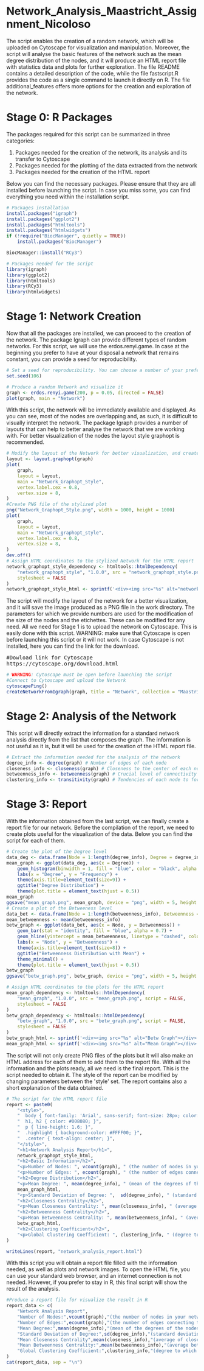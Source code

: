 # Network_Analysis_Maastricht_Assignment_Nicoloso
The script enables the creation of a random network, which will be uploaded on Cytoscape for visualization and manipulation. Moreover, the script will analyse the basic features of the network such as the mean degree distribution of the nodes, and it will produce an HTML report file with statistics data and plots for further exploration. The file README contains a detailed description of the code, while the file fastscript.R provides the code as a single command to launch it directly on R. The file additional_features offers more options for the creation and exploration of the network.

# Stage 0: R Packages
The packages required for this script can be summarized in three categories:

1) Packages needed for the creation of the network, its analysis and its transfer to Cytoscape
2) Packages needed for the plotting of the data extracted from the network
3) Packages needed for the creation of the HTML report

Below you can find the necessary packages. Please ensure that they are all installed before launching the script. In case you miss some, you can find everything you need within the installation script.

```R
# Packages installation
install.packages("igraph")
install.packages("ggplot2")
install.packages("htmltools")
install.packages("htmlwidgets")
if (!require("BiocManager", quietly = TRUE))
    install.packages("BiocManager")

BiocManager::install("RCy3")
```
```R
# Packages needed for the script
library(igraph)
library(ggplot2)
library(htmltools)
library(RCy3)
library(htmlwidgets)
```

# Stage 1: Network Creation
Now that all the packages are installed, we can proceed to the creation of the network. The package Igraph can provide different types of random networks. For this script, we will use the erdos.renyi.game. In case at the beginning you prefer to have at your disposal a network that remains constant, you can provide a seed for reproducibility.
```R
# Set a seed for reproducibility. You can choose a number of your preference
set.seed(106)
```
```R
# Produce a random Network and visualize it
graph <- erdos.renyi.game(200, p = 0.05, directed = FALSE)
plot(graph, main = "Network")
```

With this script, the network will be immediately available and displayed. As you can see, most of the nodes are overlapping and, as such,  it is difficult to visually interpret the network. The package Igraph provides a number of layouts that can help to better analyse the network that we are working with. For better visualization of the nodes the layout style graphopt is recommended.

```R
# Modify the layout of the Network for better visualization, and create file PNG
layout <- layout.graphopt(graph)
plot(
    graph,
    layout = layout,
    main = "Network_Graphopt_Style",
    vertex.label.cex = 0.8,
    vertex.size = 8,
)
#Create PNG file of the stylized plot
png("Network_Graphopt_Style.png", width = 1000, height = 1000)
plot(
    graph,
    layout = layout,
    main = "Network_graphopt_style",
    vertex.label.cex = 0.8,
    vertex.size = 8,
)
dev.off()
# Assign HTML coordinates to the stylized Network for the HTML report
network_graphopt_style_dependency <- htmltools::htmlDependency(
    "network_graphopt_style", "1.0.0", src = "network_graphopt_style.png", script = FALSE,
    stylesheet = FALSE
)
network_graphopt_style_html <- sprintf('<div><img src="%s" alt="network graphopt style"></div>', network_graphopt_style_dependency$src)
```
The script will modify the layout of the network for a better visualization, and it will save the image produced as a PNG file in the work directory. The parameters for which we provide numbers are used for the modification of the size of the nodes and the etichettes. These can be modified for any need. All we need for Stage 1 is to upload the network on Cytoscape. This is easily done with this script. WARNING: make sure that Cytoscape is open before launching this script or it will not work. In case Cytoscape is not installed, here you can find the link for the download.

<pre>
#Dowload link for Cytoscape
https://cytoscape.org/download.html
</pre>

```R
# WARNING: Cytoscape must be open before launching the script
#Connect to Cytoscape and upload the Network
cytoscapePing()
createNetworkFromIgraph(graph, title = "Network", collection = "Maastricht_Assignment")
```

# Stage 2: Analysis of the Network
This script will directly extract the information for a standard network analysis directly from the list that composes the graph. The information is not useful as it is, but it will be used for the creation of the HTML report file.

```R
# Extract the information needed for the analysis of the network
degree_info <- degree(graph) # Number of edges of each node
closeness_info <- closeness(graph) # Closeness to the center of each node
betweenness_info <- betweenness(graph) # Crucial level of connectivity between nodes 
clustering_info <- transitivity(graph) # Tendencies of each node to form a group
```

# Stage 3: Report
With the information obtained from the last script, we can finally create a report file for our network. Before the compilation of the report, we need to create plots useful for the visualization of the data. Below you can find the script for each of them.

```R
# Create the plot of the Degree level
data_deg <- data.frame(Node = 1:length(degree_info), Degree = degree_info)
mean_graph <- ggplot(data_deg, aes(x = Degree)) +
    geom_histogram(binwidth = 1, fill = "blue", color = "black", alpha = 0.7) +
    labs(x = "Degree", y = "Frequency") +
    theme(axis.title=element_text(size=9)) +
    ggtitle("Degree Distribution") +
    theme(plot.title = element_text(hjust = 0.5))
mean_graph  
ggsave("mean_graph.png", mean_graph, device = "png", width = 5, height = 3)
# Create a plot of the Betweeness level
data_bet <- data.frame(Node = 1:length(betweenness_info), Betweenness = betweenness_info)
mean_betweenness <- mean(betweenness_info)
betw_graph <- ggplot(data_bet, aes(x = Node, y = Betweenness)) +
    geom_bar(stat = "identity", fill = "blue", alpha = 0.7) +
    geom_hline(yintercept = mean_betweenness, linetype = "dashed", color = "red", size = 1) +
    labs(x = "Node", y = "Betweenness") +
    theme(axis.title=element_text(size=8)) +
    ggtitle("Betweenness Distribution with Mean") +
    theme_minimal() +
    theme(plot.title = element_text(hjust = 0.5))
betw_graph
ggsave("betw_graph.png", betw_graph, device = "png", width = 5, height = 3)

# Assign HTML coordinates to the plots for the HTML report
mean_graph_dependency <- htmltools::htmlDependency(
    "mean_graph", "1.0.0", src = "mean_graph.png", script = FALSE,
    stylesheet = FALSE
)
betw_graph_dependency <- htmltools::htmlDependency(
    "betw_graph", "1.0.0", src = "betw_graph.png", script = FALSE,
    stylesheet = FALSE
)
betw_graph_html <- sprintf('<div><img src="%s" alt="Betw Graph"></div>', betw_graph_dependency$src)
mean_graph_html <- sprintf('<div><img src="%s" alt="Mean Graph"></div>', mean_graph_dependency$src)
```

The script will not only create PNG files of the plots but it will also make an HTML address for each of them to add them to the report file. With all the information and the plots ready, all we need is the final report. This is the script needed to obtain it. The style of the report can be modified by changing parameters between the 'style' set. The report contains also a short explanation of the data obtained.
```R
# The script for the HTML report file
report <- paste0(
    "<style>",
    "  body { font-family: 'Arial', sans-serif; font-size: 28px; color: #333; }",
    "  h1, h2 { color: #008080; }",
    "  p { line-height: 1.6; }",
    "  .highlight { background-color: #FFFF00; }",
    "  .center { text-align: center; }",
    "</style>",
    "<h1>Network Analysis Report</h1>",
    network_graphopt_style_html,
    "<h2>Basic Information</h2>",
    "<p>Number of Nodes: ", vcount(graph), " (the number of nodes in your network.)</p>",
    "<p>Number of Edges: ", ecount(graph), " (the number of edges connecting the nodes in your network.)</p>",
    "<h2>Degree Distribution</h2>",
    "<p>Mean Degree: ", mean(degree_info), " (mean of the degrees of the nodes in the graph. High values = more connected network.)</p>",
    mean_graph_html,
    "<p>Standard Deviation of Degree: ",  sd(degree_info), " (standard deviation of node degrees. High values = heterogeneity in the degree distribution.)</p>",
    "<h2>Closeness Centrality</h2>",
    "<p>Mean Closeness Centrality: ", mean(closeness_info), " (average of closeness centrality values across all Nodes. High values = nodes in the network are closer to each other in terms of the shortest path length.)</p>",
    "<h2>Betweenness Centrality</h2>",
    "<p>Mean Betweenness Centrality: ", mean(betweenness_info), " (average betweenness centrality across all nodes in the graph. High values = nodes in the network have a more crucial role in connecting different parts.)</p>",
    betw_graph_html,
    "<h2>Clustering Coefficient</h2>",
    "<p>Global Clustering Coefficient: ", clustering_info, " (degree to which nodes in a graph tend to cluster together. High values = higher tendency for network in the graph to form clusters or groups)</p>"
)

writeLines(report, "network_analysis_report.html")
```
With this script you will obtain a report file filled with the information needed, as well as plots and network images. To open the HTML file, you can use your standard web browser, and an internet connection is not needed. However, if you prefer to stay in R, this final script will show the result of the analysis.

```R
#Produce a report file for visualize the result in R
report_data <- c(
    "Network Analysis Report",
    "Number of Nodes:",vcount(graph),"(the number of nodes in your network.)",
    "Number of Edges:",ecount(graph),"(the number of edges connecting the nodes in your network.)",
    "Mean Degree:",mean(degree_info),"(mean of the degrees of the nodes in the graph. High values = more connected network)",
    "Standard Deviation of Degree:",sd(degree_info),"(standard deviation of node degrees. High values = heterogeneity in the degree distribution.)",
    "Mean Closeness Centrality",mean(closeness_info),"(average of closeness centrality values across all Nodes. High values = Nodes in the network are closer to each other in terms of the shortest path length.)",
    "Mean Betweenness Centrality:",mean(betweenness_info),"(average betweenness centrality across all nodes in the graph. High values = nodes in the network have a more crucial role in connecting different parts.)",
    "Global Clustering Coefficient:",clustering_info,"(degree to which nodes in a graph tend to cluster together. High values = higher tendency for nodes in the network to form clusters or groups)"
)
cat(report_data, sep = "\n")

```

